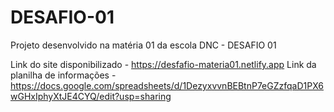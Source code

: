 # DESAFIO-01
Projeto desenvolvido na matéria 01 da escola DNC - DESAFIO 01

Link do site  disponibilizado - https://desfafio-materia01.netlify.app
Link da planilha de informações - https://docs.google.com/spreadsheets/d/1DezyxvvnBEBtnP7eGZzfqaD1PX6wGHxIphyXtJE4CYQ/edit?usp=sharing
